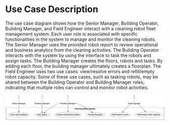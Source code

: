 # Use Case Description
The use case diagram shows how the Senior Manager, Building Operator, Building Manager, and Field Engineer interact with a cleaning robot fleet management system. Each user role is associated with specific functionalities in the system to manage and monitor the cleaning robots. The Senior Manager uses the provided robot report to review operational and business analytics from the cleaning activities. The Building Operator interacts with the system by using the interface to task the robots and assign tasks. The Building Manager creates the floors, robots and tasks. By adding each floor, the building manager ultimately creates a floorplan. The Field Engineer uses two use cases: view/resolve errors and refill/empty robot capacity. Some of these use cases, such as tasking robots, may be shared between the Building Operator and Building Manager roles, indicating that multiple roles can control and monitor robot activities.

![Use Case Description](use_case_diagram.png)
